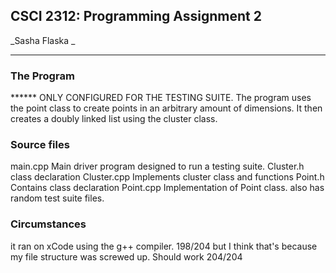 ## CSCI 2312: Programming Assignment 2

_Sasha Flaska _

* * *

### The Program 

****** ONLY CONFIGURED FOR THE TESTING SUITE. 
The program uses the point class to create points in an arbitrary amount of dimensions. It then creates a doubly linked list using the cluster class. 

### Source files 
main.cpp Main driver program designed to run a testing suite. 
Cluster.h class declaration 
Cluster.cpp Implements cluster class and functions 
Point.h Contains class declaration 
Point.cpp Implementation of Point class. 
also has random test suite files. 


### Circumstances 
it ran on xCode using the g++ compiler. 198/204 but I think that's because my file structure was screwed up. Should work 204/204 


